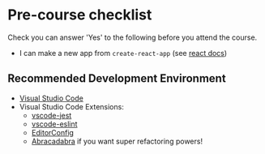 # Pre-course checklist

Check you can answer 'Yes' to the following before you attend the course.

+ I can make a new app from `create-react-app` (see [react docs](https://reactjs.org/docs/create-a-new-react-app.html))

## Recommended Development Environment

+ [Visual Studio Code](https://code.visualstudio.com/)
+ Visual Studio Code Extensions:
  - [vscode-jest](https://marketplace.visualstudio.com/items?itemName=Orta.vscode-jest)
  - [vscode-eslint](https://marketplace.visualstudio.com/items?itemName=dbaeumer.vscode-eslint)
  - [EditorConfig](https://marketplace.visualstudio.com/items?itemName=EditorConfig.EditorConfig)
  - [Abracadabra](https://marketplace.visualstudio.com/items?itemName=nicoespeon.abracadabra) if you want super refactoring powers!
